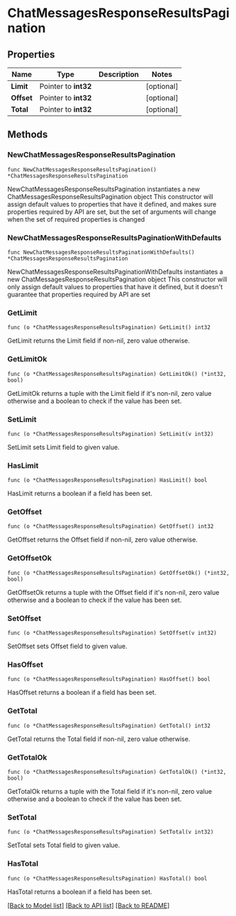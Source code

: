 # ChatMessagesResponseResultsPagination

## Properties

Name | Type | Description | Notes
------------ | ------------- | ------------- | -------------
**Limit** | Pointer to **int32** |  | [optional] 
**Offset** | Pointer to **int32** |  | [optional] 
**Total** | Pointer to **int32** |  | [optional] 

## Methods

### NewChatMessagesResponseResultsPagination

`func NewChatMessagesResponseResultsPagination() *ChatMessagesResponseResultsPagination`

NewChatMessagesResponseResultsPagination instantiates a new ChatMessagesResponseResultsPagination object
This constructor will assign default values to properties that have it defined,
and makes sure properties required by API are set, but the set of arguments
will change when the set of required properties is changed

### NewChatMessagesResponseResultsPaginationWithDefaults

`func NewChatMessagesResponseResultsPaginationWithDefaults() *ChatMessagesResponseResultsPagination`

NewChatMessagesResponseResultsPaginationWithDefaults instantiates a new ChatMessagesResponseResultsPagination object
This constructor will only assign default values to properties that have it defined,
but it doesn't guarantee that properties required by API are set

### GetLimit

`func (o *ChatMessagesResponseResultsPagination) GetLimit() int32`

GetLimit returns the Limit field if non-nil, zero value otherwise.

### GetLimitOk

`func (o *ChatMessagesResponseResultsPagination) GetLimitOk() (*int32, bool)`

GetLimitOk returns a tuple with the Limit field if it's non-nil, zero value otherwise
and a boolean to check if the value has been set.

### SetLimit

`func (o *ChatMessagesResponseResultsPagination) SetLimit(v int32)`

SetLimit sets Limit field to given value.

### HasLimit

`func (o *ChatMessagesResponseResultsPagination) HasLimit() bool`

HasLimit returns a boolean if a field has been set.

### GetOffset

`func (o *ChatMessagesResponseResultsPagination) GetOffset() int32`

GetOffset returns the Offset field if non-nil, zero value otherwise.

### GetOffsetOk

`func (o *ChatMessagesResponseResultsPagination) GetOffsetOk() (*int32, bool)`

GetOffsetOk returns a tuple with the Offset field if it's non-nil, zero value otherwise
and a boolean to check if the value has been set.

### SetOffset

`func (o *ChatMessagesResponseResultsPagination) SetOffset(v int32)`

SetOffset sets Offset field to given value.

### HasOffset

`func (o *ChatMessagesResponseResultsPagination) HasOffset() bool`

HasOffset returns a boolean if a field has been set.

### GetTotal

`func (o *ChatMessagesResponseResultsPagination) GetTotal() int32`

GetTotal returns the Total field if non-nil, zero value otherwise.

### GetTotalOk

`func (o *ChatMessagesResponseResultsPagination) GetTotalOk() (*int32, bool)`

GetTotalOk returns a tuple with the Total field if it's non-nil, zero value otherwise
and a boolean to check if the value has been set.

### SetTotal

`func (o *ChatMessagesResponseResultsPagination) SetTotal(v int32)`

SetTotal sets Total field to given value.

### HasTotal

`func (o *ChatMessagesResponseResultsPagination) HasTotal() bool`

HasTotal returns a boolean if a field has been set.


[[Back to Model list]](../README.md#documentation-for-models) [[Back to API list]](../README.md#documentation-for-api-endpoints) [[Back to README]](../README.md)



